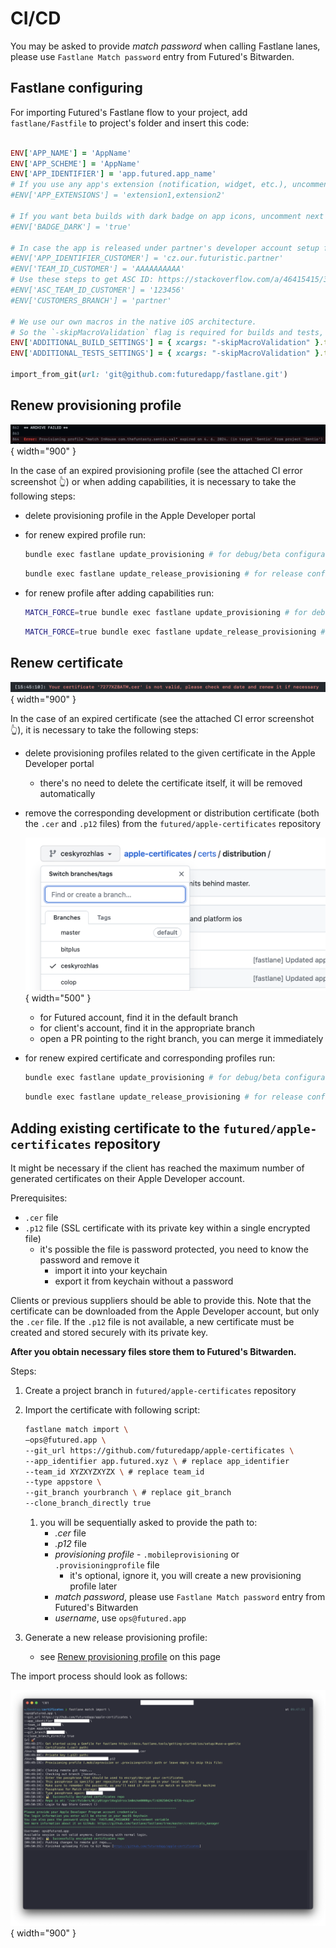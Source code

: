 # CI/CD

You may be asked to provide *match password* when calling Fastlane lanes, please use `Fastlane Match password` entry from Futured's Bitwarden.

## Fastlane configuring 

For importing Futured's Fastlane flow to your project, add `fastlane/Fastfile` to project's folder and insert this code:

```ruby

ENV['APP_NAME'] = 'AppName'
ENV['APP_SCHEME'] = 'AppName'
ENV['APP_IDENTIFIER'] = 'app.futured.app_name'
# If you use any app's extension (notification, widget, etc.), uncomment next line and fill all the extension names (comma separated):
#ENV['APP_EXTENSIONS'] = 'extension1,extension2'

# If you want beta builds with dark badge on app icons, uncomment next line:
#ENV['BADGE_DARK'] = 'true'

# In case the app is released under partner's developer account setup following variables:
#ENV['APP_IDENTIFIER_CUSTOMER'] = 'cz.our.futuristic.partner'
#ENV['TEAM_ID_CUSTOMER'] = 'AAAAAAAAAA'
# Use these steps to get ASC ID: https://stackoverflow.com/a/46415415/3887546 
#ENV['ASC_TEAM_ID_CUSTOMER'] = '123456'
#ENV['CUSTOMERS_BRANCH'] = 'partner'

# We use our own macros in the native iOS architecture.
# So the `-skipMacroValidation` flag is required for builds and tests, to ensure successful builds in CI/CD pipelines.
ENV['ADDITIONAL_BUILD_SETTINGS'] = { xcargs: "-skipMacroValidation" }.to_json
ENV['ADDITIONAL_TESTS_SETTINGS'] = { xcargs: "-skipMacroValidation" }.to_json

import_from_git(url: 'git@github.com:futuredapp/fastlane.git')

```
    
## Renew provisioning profile

![Step 1](Resources/ios_ci_cd_1.png){ width="900" }

In the case of an expired provisioning profile (see the attached CI error screenshot 👆) or when adding capabilities, it is necessary to take the following steps:

- delete provisioning profile in the Apple Developer portal
- for renew expired profile run:
    ```bash
    bundle exec fastlane update_provisioning # for debug/beta configuration
    ```
    ```bash
    bundle exec fastlane update_release_provisioning # for release configuration
    ```

- for renew profile after adding capabilities run:
    ```bash
    MATCH_FORCE=true bundle exec fastlane update_provisioning # for debug/beta configuration
    ```
    ```bash
    MATCH_FORCE=true bundle exec fastlane update_release_provisioning # for release configuration
    ```

## Renew certificate

![Step 2](Resources/ios_ci_cd_2.png){ width="900" }

In the case of an expired certificate (see the attached CI error screenshot 👆), it is necessary to take the following steps:

- delete provisioning profiles related to the given certificate in the Apple Developer portal
    - there's no need to delete the certificate itself, it will be removed automatically

- remove the corresponding development or distribution certificate (both the `.cer` and `.p12` files) from the `futured/apple-certificates` repository

    ![Step 3](Resources/ios_ci_cd_3.png){ width="500" }

    - for Futured account, find it in the default branch
    - for client's account, find it in the appropriate branch
    - open a PR pointing to the right branch, you can merge it immediately

- for renew expired certificate and corresponding profiles run:
    ```bash
    bundle exec fastlane update_provisioning # for debug/beta configuration
    ```
    ```bash
    bundle exec fastlane update_release_provisioning # for release configuration
    ```
    
##  Adding existing certificate to the `futured/apple-certificates` repository

It might be necessary if the client has reached the maximum number of generated certificates on their Apple Developer account.

Prerequisites:

- `.cer` file
- `.p12` file (SSL certificate with its private key within a single encrypted file)
    - it's possible the file is password protected, you need to know the password and remove it
        - import it into your keychain
        - export it from keychain without a password
        

Clients or previous suppliers should be able to provide this. Note that the certificate can be downloaded from the Apple Developer account, but only the `.cer` file. If the `.p12` file is not available, a new certificate must be created and stored securely with its private key.

**After you obtain necessary files store them to Futured's Bitwarden.**
    
Steps:

1. Create a project branch in `futured/apple-certificates` repository
2. Import the certificate with following script:
    ```bash
    fastlane match import \
    —ops@futured.app \
    --git_url https://github.com/futuredapp/apple-certificates \
    --app_identifier app.futured.xyz \ # replace app_identifier
    --team_id XYZXYZXYZX \ # replace team_id
    --type appstore \
    --git_branch yourbranch \ # replace git_branch
    --clone_branch_directly true
    ```

    1. you will be sequentially asked to provide the path to:
        - *.cer* file
        - *.p12* file
        - *provisioning profile* - `.mobileprovisioning` or `.provisioningprofile` file
            - it's optional, ignore it, you will create a new provisioning profile later
        - *match password*, please use `Fastlane Match password` entry from Futured's Bitwarden
        - *username*, use `ops@futured.app`

3. Generate a new release provisioning profile:
    - see [Renew provisioning profile](#renew-provisioning-profile) on this page
    
The import process should look as follows:
    
![Step 4](Resources/ios_ci_cd_4.png){ width="900" }
